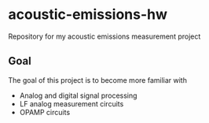 # acoustic-emissions-hw
Repository for my acoustic emissions measurement project

## Goal
The goal of this project is to become more familiar with 
- Analog and digital signal processing
- LF analog measurement circuits
- OPAMP circuits
